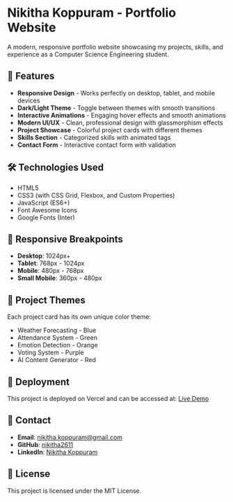 # Nikitha Koppuram - Portfolio Website

A modern, responsive portfolio website showcasing my projects, skills, and experience as a Computer Science Engineering student.

## 🚀 Features

- **Responsive Design** - Works perfectly on desktop, tablet, and mobile devices
- **Dark/Light Theme** - Toggle between themes with smooth transitions
- **Interactive Animations** - Engaging hover effects and smooth animations
- **Modern UI/UX** - Clean, professional design with glassmorphism effects
- **Project Showcase** - Colorful project cards with different themes
- **Skills Section** - Categorized skills with animated tags
- **Contact Form** - Interactive contact form with validation

## 🛠️ Technologies Used

- HTML5
- CSS3 (with CSS Grid, Flexbox, and Custom Properties)
- JavaScript (ES6+)
- Font Awesome Icons
- Google Fonts (Inter)

## 📱 Responsive Breakpoints

- **Desktop**: 1024px+
- **Tablet**: 768px - 1024px
- **Mobile**: 480px - 768px
- **Small Mobile**: 360px - 480px

## 🎨 Project Themes

Each project card has its own unique color theme:
- Weather Forecasting - Blue
- Attendance System - Green
- Emotion Detection - Orange
- Voting System - Purple
- AI Content Generator - Red

## 🚀 Deployment

This project is deployed on Vercel and can be accessed at: [Live Demo](https://nikithakportfolio.netlify.app/)

## 📧 Contact

- **Email**: nikitha.koppuram@gmail.com
- **GitHub**: [nikitha2611](https://github.com/nikitha2611)
- **LinkedIn**: [Nikitha Koppuram](https://www.linkedin.com/in/nikitha-koppuram-8a0a2a1b7/)

## 📄 License

This project is licensed under the MIT License.
